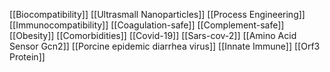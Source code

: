[[Biocompatibility]]
[[Ultrasmall Nanoparticles]]
[[Process Engineering]]
[[Immunocompatibility]]
[[Coagulation-safe]]
[[Complement-safe]]
[[Obesity]]
[[Comorbidities]]
[[Covid-19]]
[[Sars-cov-2]]
[[Amino Acid Sensor Gcn2]]
[[Porcine epidemic diarrhea virus]]
[[Innate Immune]]
[[Orf3 Protein]]
